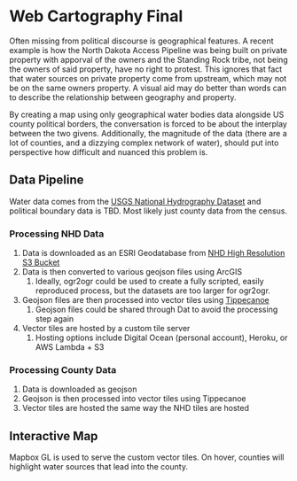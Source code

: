 # Web Cartography Final

Often missing from political discourse is geographical features. A recent example is how
the North Dakota Access Pipeline was being built on private property with apporval of the
owners and the Standing Rock tribe, not being the owners of said property, have no right
to protest. This ignores that fact that water sources on private property come from upstream,
which may not be on the same owners property. A visual aid may do better than words can
to describe the relationship between geography and property.

By creating a map using only geographical water bodies data alongside US county political borders,
the conversation is forced to be about the interplay between the two givens. Additionally,
the magnitude of the data (there are a lot of counties, and a dizzying complex network of water),
should put into perspective how difficult and nuanced this problem is.



## Data Pipeline

Water data comes from the [USGS National Hydrography Dataset](https://nhd.usgs.gov/index.html) and political boundary data is TBD. Most likely just county data from the census.



### Processing NHD Data

1. Data is downloaded as an ESRI Geodatabase from [NHD High Resolution S3 Bucket](http://prd-tnm.s3-website-us-west-2.amazonaws.com/?prefix=StagedProducts/Hydrography/NHD/National/HighResolution/GDB/)
2. Data is then converted to various geojson files using ArcGIS
   1. Ideally, ogr2ogr could be used to create a fully scripted, easily reproduced process, but the datasets are too larger for ogr2ogr.
3. Geojson files are then processed into vector tiles using [Tippecanoe](https://github.com/mapbox/tippecanoe) 
   1. Geojson files could be shared through Dat to avoid the processing step again
4. Vector tiles are hosted by a custom tile server
   1. Hosting options include Digital Ocean (personal account), Heroku, or AWS Lambda + S3



### Processing County Data

1. Data is downloaded as geojson
2. Geojson is then processed into vector tiles using Tippecanoe
3. Vector tiles are hosted the same way the NHD tiles are hosted



## Interactive Map

Mapbox GL is used to serve the custom vector tiles. On hover, counties will highlight water sources that lead into the county. 